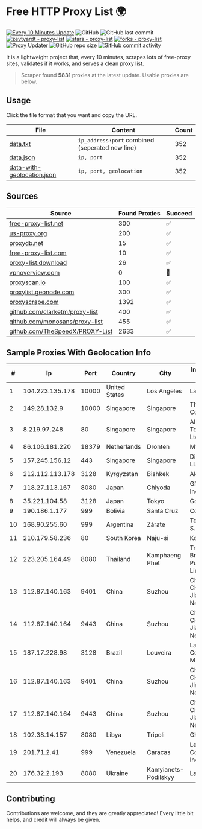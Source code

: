 
# Free HTTP Proxy List 🌍

[![Every 10 Minutes Update](https://github.com/mertguvencli/http-proxy-list/actions/workflows/main.yml/badge.svg?branch=main)](https://github.com/mertguvencli/http-proxy-list/actions/workflows/main.yml)
![GitHub](https://img.shields.io/github/license/mertguvencli/http-proxy-list)
![GitHub last commit](https://img.shields.io/github/last-commit/mertguvencli/http-proxy-list)
[![zevtyardt - proxy-list](https://img.shields.io/static/v1?label=zevtyardt&message=proxy-list&color=blue&logo=github)](https://github.com/zevtyardt/proxy-list "Go to GitHub repo")
[![stars - proxy-list](https://img.shields.io/github/stars/zevtyardt/proxy-list?style=social)](https://github.com/zevtyardt/proxy-list)
[![forks - proxy-list](https://img.shields.io/github/forks/zevtyardt/proxy-list?style=social)](https://github.com/zevtyardt/proxy-list)
[![Proxy Updater](https://github.com/zevtyardt/proxy-list/workflows/Proxy%20Updater/badge.svg)](https://github.com/zevtyardt/proxy-list/actions?query=workflow:"Proxy+Updater")
![GitHub repo size](https://img.shields.io/github/repo-size/zevtyardt/proxy-list)
[![GitHub commit activity](https://img.shields.io/github/commit-activity/m/zevtyardt/proxy-list?logo=commits)](https://github.com/zevtyardt/proxy-list/commits/main)

It is a lightweight project that, every 10 minutes, scrapes lots of free-proxy sites, validates if it works, and serves a clean proxy list.

> Scraper found **5831** proxies at the latest update. Usable proxies are below.

## Usage

Click the file format that you want and copy the URL.

|File|Content|Count|
|----|-------|-----|
|[data.txt](https://raw.githubusercontent.com/mertguvencli/http-proxy-list/main/proxy-list/data.txt)|`ip_address:port` combined (seperated new line)|352|
|[data.json](https://raw.githubusercontent.com/mertguvencli/http-proxy-list/main/proxy-list/data.json)|`ip, port`|352|
|[data-with-geolocation.json](https://raw.githubusercontent.com/mertguvencli/http-proxy-list/main/proxy-list/data-with-geolocation.json)|`ip, port, geolocation`|352|

## Sources

|Source|Found Proxies|Succeed|
|------|-------------|-------|
|[free-proxy-list.net](https://free-proxy-list.net)|300|✅|
|[us-proxy.org](https://www.us-proxy.org)|200|✅|
|[proxydb.net](http://proxydb.net)|15|✅|
|[free-proxy-list.com](https://free-proxy-list.com/?page=&port=&type%5B%5D=http&type%5B%5D=https&up_time=0&search=Search)|10|✅|
|[proxy-list.download](https://www.proxy-list.download/HTTP)|26|✅|
|[vpnoverview.com](https://vpnoverview.com/privacy/anonymous-browsing/free-proxy-servers)|0|🚫|
|[proxyscan.io](https://www.proxyscan.io)|100|✅|
|[proxylist.geonode.com](https://proxylist.geonode.com/api/proxy-list?limit=300&page=1&sort_by=lastChecked&sort_type=desc&protocols=http,https)|300|✅|
|[proxyscrape.com](https://api.proxyscrape.com/v2/?request=displayproxies&protocol=http&timeout=10000&country=all&ssl=all&anonymity=all)|1392|✅|
|[github.com/clarketm/proxy-list](https://raw.githubusercontent.com/clarketm/proxy-list/master/proxy-list-raw.txt)|400|✅|
|[github.com/monosans/proxy-list](https://raw.githubusercontent.com/monosans/proxy-list/main/proxies/http.txt)|455|✅|
|[github.com/TheSpeedX/PROXY-List](https://raw.githubusercontent.com/TheSpeedX/PROXY-List/master/http.txt)|2633|✅|


## Sample Proxies With Geolocation Info

|#|Ip|Port|Country|City|Internet Service Provider|
|-|--|----|-------|----|-------------------------|
|1|104.223.135.178|10000|United States|Los Angeles|LayerHost|
|2|149.28.132.9|10000|Singapore|Singapore|The Constant Company|
|3|8.219.97.248|80|Singapore|Singapore|Alibaba (US) Technology Co., Ltd.|
|4|86.106.181.220|18379|Netherlands|Dronten|Mvps LTD|
|5|157.245.156.12|443|Singapore|Singapore|DigitalOcean, LLC|
|6|212.112.113.178|3128|Kyrgyzstan|Bishkek|AkNet|
|7|118.27.113.167|8080|Japan|Chiyoda|GMO Internet, Inc.|
|8|35.221.104.58|3128|Japan|Tokyo|Google LLC|
|9|190.186.1.177|999|Bolivia|Santa Cruz|Cotas Ltda.|
|10|168.90.255.60|999|Argentina|Zárate|Tecnocomp S.R.L.|
|11|210.179.58.236|80|South Korea|Naju-si|Korea Telecom|
|12|223.205.164.49|8080|Thailand|Kamphaeng Phet|Triple T Broadband Public Company Limited|
|13|112.87.140.163|9401|China|Suzhou|China Unicom CHINA169 Jiangsu Province Network|
|14|112.87.140.164|9443|China|Suzhou|China Unicom CHINA169 Jiangsu Province Network|
|15|187.17.228.98|3128|Brazil|Louveira|Lantec Comunicacao Multimidia Ltda|
|16|112.87.140.163|9401|China|Suzhou|China Unicom CHINA169 Jiangsu Province Network|
|17|112.87.140.164|9443|China|Suzhou|China Unicom CHINA169 Jiangsu Province Network|
|18|102.38.14.157|8080|Libya|Tripoli|GKL|
|19|201.71.2.41|999|Venezuela|Caracas|Level 3 Communications, Inc.|
|20|176.32.2.193|8080|Ukraine|Kamyianets-Podilskyy|Lanet Network|



## Contributing

Contributions are welcome, and they are greatly appreciated! Every
little bit helps, and credit will always be given.

